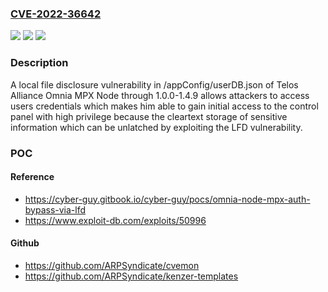 ### [CVE-2022-36642](https://cve.mitre.org/cgi-bin/cvename.cgi?name=CVE-2022-36642)
![](https://img.shields.io/static/v1?label=Product&message=n%2Fa&color=blue)
![](https://img.shields.io/static/v1?label=Version&message=n%2Fa&color=blue)
![](https://img.shields.io/static/v1?label=Vulnerability&message=n%2Fa&color=brighgreen)

### Description

A local file disclosure vulnerability in /appConfig/userDB.json of Telos Alliance Omnia MPX Node through 1.0.0-1.4.9 allows attackers to access users credentials which makes him able to gain initial access to the control panel with high privilege because the cleartext storage of sensitive information which can be unlatched by exploiting the LFD vulnerability.

### POC

#### Reference
- https://cyber-guy.gitbook.io/cyber-guy/pocs/omnia-node-mpx-auth-bypass-via-lfd
- https://www.exploit-db.com/exploits/50996

#### Github
- https://github.com/ARPSyndicate/cvemon
- https://github.com/ARPSyndicate/kenzer-templates

